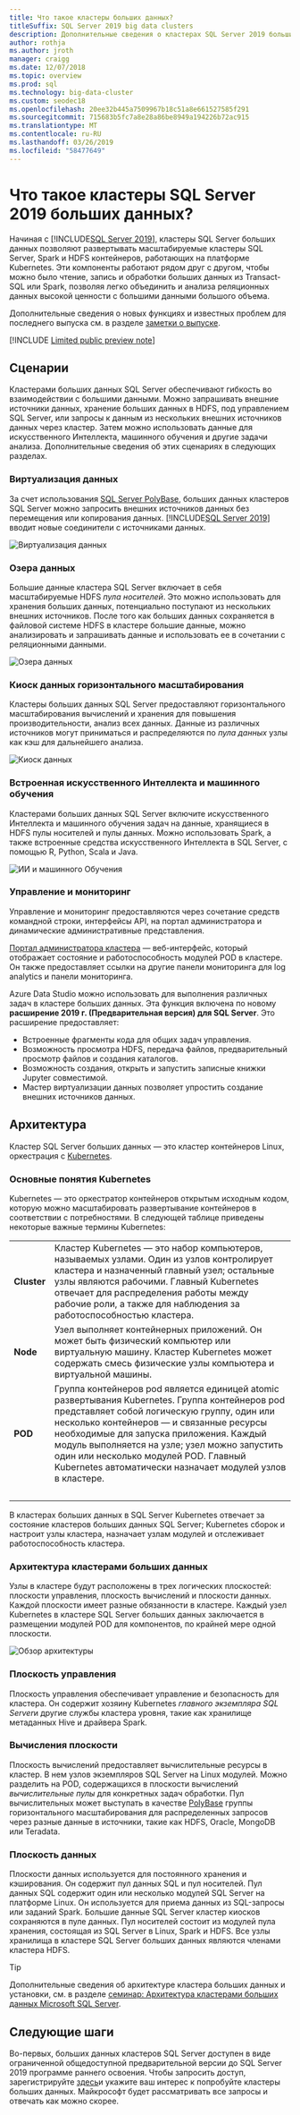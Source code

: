 ```yaml
---
title: Что такое кластеры больших данных?
titleSuffix: SQL Server 2019 big data clusters
description: Дополнительные сведения о кластерах SQL Server 2019 больших данных (Предварительная версия), которые работают на платформе Kubernetes и обеспечивают масштабирование для реляционных и данные из HDFS.
author: rothja
ms.author: jroth
manager: craigg
ms.date: 12/07/2018
ms.topic: overview
ms.prod: sql
ms.technology: big-data-cluster
ms.custom: seodec18
ms.openlocfilehash: 20ee32b445a7509967b18c51a8e661527585f291
ms.sourcegitcommit: 715683b5fc7a8e28a86be8949a194226b72ac915
ms.translationtype: MT
ms.contentlocale: ru-RU
ms.lasthandoff: 03/26/2019
ms.locfileid: "58477649"
---
```

# <a name="what-are-sql-server-2019-big-data-clusters"></a>Что такое кластеры SQL Server 2019 больших данных?

Начиная с [!INCLUDE[SQL Server 2019](../includes/sssqlv15-md.md)], кластеры SQL Server больших данных позволяют развертывать масштабируемые кластеры SQL Server, Spark и HDFS контейнеров, работающих на платформе Kubernetes. Эти компоненты работают рядом друг с другом, чтобы можно было чтение, запись и обработки больших данных из Transact-SQL или Spark, позволяя легко объединить и анализа реляционных данных высокой ценности с большими данными большого объема.

Дополнительные сведения о новых функциях и известных проблем для последнего выпуска см. в разделе [заметки о выпуске](release-notes-big-data-cluster.md).

[!INCLUDE [Limited public preview note](../includes/big-data-cluster-preview-note.md)]

## <a name="scenarios"></a>Сценарии

Кластерами больших данных SQL Server обеспечивают гибкость во взаимодействии с большими данными. Можно запрашивать внешние источники данных, хранение больших данных в HDFS, под управлением SQL Server, или запросы к данным из нескольких внешних источников данных через кластер. Затем можно использовать данные для искусственного Интеллекта, машинного обучения и другие задачи анализа. Дополнительные сведения об этих сценариях в следующих разделах.

### <a name="data-virtualization"></a>Виртуализация данных

За счет использования [SQL Server PolyBase](../relational-databases/polybase/polybase-guide.md), больших данных кластеров SQL Server можно запросить внешних источников данных без перемещения или копирования данных. [!INCLUDE[SQL Server 2019](../includes/sssqlv15-md.md)] вводит новые соединители с источниками данных.

![Виртуализация данных](media/big-data-cluster-overview/data-virtualization.png)

### <a name="data-lake"></a>Озера данных

Большие данные кластера SQL Server включает в себя масштабируемые HDFS *пула носителей*. Это можно использовать для хранения больших данных, потенциально поступают из нескольких внешних источников. После того как больших данных сохраняется в файловой системе HDFS в кластере большие данные, можно анализировать и запрашивать данные и использовать ее в сочетании с реляционными данными.

![Озера данных](media/big-data-cluster-overview/data-lake.png)

### <a name="scale-out-data-mart"></a>Киоск данных горизонтального масштабирования

Кластеры больших данных SQL Server предоставляют горизонтального масштабирования вычислений и хранения для повышения производительности, анализ всех данных. Данные из различных источников могут приниматься и распределяются по *пула данных* узлы как кэш для дальнейшего анализа.

![Киоск данных](media/big-data-cluster-overview/data-mart.png)

### <a name="integrated-ai-and-machine-learning"></a>Встроенная искусственного Интеллекта и машинного обучения

Кластерами больших данных SQL Server включите искусственного Интеллекта и машинного обучения задач на данные, хранящиеся в HDFS пулы носителей и пулы данных. Можно использовать Spark, а также встроенные средства искусственного Интеллекта в SQL Server, с помощью R, Python, Scala и Java.

![ИИ и машинного Обучения](media/big-data-cluster-overview/ai-ml-spark.png)

### <a name="management-and-monitoring"></a>Управление и мониторинг

Управление и мониторинг предоставляются через сочетание средств командной строки, интерфейсы API, на портал администратора и динамические административные представления.

[Портал администратора кластера](cluster-admin-portal.md) — веб-интерфейс, который отображает состояние и работоспособность модулей POD в кластере. Он также предоставляет ссылки на другие панели мониторинга для log analytics и панели мониторинга.

Azure Data Studio можно использовать для выполнения различных задач в кластере больших данных. Эта функция включена по новому **расширение 2019 г. (Предварительная версия) для SQL Server**. Это расширение предоставляет:

- Встроенные фрагменты кода для общих задач управления.
- Возможность просмотра HDFS, передача файлов, предварительный просмотр файлов и создания каталогов.
- Возможность создания, открыть и запустить записные книжки Jupyter совместимой.
- Мастер виртуализации данных позволяет упростить создание внешних источников данных.

## <a id="architecture"></a> Архитектура

Кластер SQL Server больших данных — это кластер контейнеров Linux, оркестрация с [Kubernetes](https://kubernetes.io/docs/concepts/).

### <a name="kubernetes-concepts"></a>Основные понятия Kubernetes

Kubernetes — это оркестратор контейнеров открытым исходным кодом, которую можно масштабировать развертывание контейнеров в соответствии с потребностями. В следующей таблице приведены некоторые важные термины Kubernetes:

|||
|:--|:--|
| **Cluster** | Кластер Kubernetes — это набор компьютеров, называемых узлами. Один из узлов контролирует кластера и назначенный главный узел; остальные узлы являются рабочими. Главный Kubernetes отвечает для распределения работы между рабочие роли, а также для наблюдения за работоспособностью кластера. |
| **Node** | Узел выполняет контейнерных приложений. Он может быть физический компьютер или виртуальную машину. Кластер Kubernetes может содержать смесь физические узлы компьютера и виртуальной машины. |
| **POD** | Группа контейнеров pod является единицей atomic развертывания Kubernetes. Группа контейнеров pod представляет собой логическую группу, один или несколько контейнеров — и связанные ресурсы необходимые для запуска приложения. Каждый модуль выполняется на узле; узел можно запустить один или несколько модулей POD. Главный Kubernetes автоматически назначает модулей узлов в кластере. |
| &nbsp; ||

В кластерах больших данных в SQL Server Kubernetes отвечает за состояние кластеров больших данных SQL Server; Kubernetes сборок и настроит узлы кластера, назначает узлам модулей и отслеживает работоспособность кластера.

### <a name="big-data-clusters-architecture"></a>Архитектура кластерами больших данных

Узлы в кластере будут расположены в трех логических плоскостей: плоскости управления, плоскость вычислений и плоскости данных. Каждой плоскости имеет разные обязанности в кластере. Каждый узел Kubernetes в кластере SQL Server больших данных заключается в размещении модулей POD для компонентов, по крайней мере одной плоскости.

![Обзор архитектуры](media/big-data-cluster-overview/architecture-diagram-planes.png)

### <a id="controlplane"></a> Плоскость управления

Плоскость управления обеспечивает управление и безопасность для кластера. Он содержит хозяину Kubernetes *главного экземпляра SQL Server*и другие службы кластера уровня, такие как хранилище метаданных Hive и драйвера Spark.

### <a id="computeplane"></a> Вычисления плоскости

Плоскость вычислений предоставляет вычислительные ресурсы в кластер. В нем узлов экземпляров SQL Server на Linux модулей. Можно разделить на POD, содержащихся в плоскости вычислений *вычислительные пулы* для конкретных задач обработки. Пул вычислительных может выступать в качестве [PolyBase](../relational-databases/polybase/polybase-guide.md) группы горизонтального масштабирования для распределенных запросов через разные данные в источники, такие как HDFS, Oracle, MongoDB или Teradata.

### <a id="dataplane"></a> Плоскость данных

Плоскости данных используется для постоянного хранения и кэширования. Он содержит пул данных SQL и пул носителей.  Пул данных SQL содержит один или несколько модулей SQL Server на платформе Linux. Он используется для приема данных из SQL-запросы или заданий Spark. Большие данные SQL Server кластер киосков сохраняются в пуле данных. Пул носителей состоит из модулей пула хранения, состоящая из SQL Server в Linux, Spark и HDFS. Все узлы хранилища в кластере SQL Server больших данных являются членами кластера HDFS.

> [!TIP]
> Дополнительные сведения об архитектуре кластера больших данных и установки, см. в разделе [семинар: Архитектура кластерами больших данных Microsoft SQL Server](https://github.com/Microsoft/sqlworkshops/tree/master/sqlserver2019bigdataclusters).

## <a name="next-steps"></a>Следующие шаги

Во-первых, больших данных кластеров SQL Server доступен в виде ограниченной общедоступной предварительной версии до SQL Server 2019 программе раннего освоения. Чтобы запросить доступ, зарегистрируйте [здесь](https://aka.ms/eapsignup)и укажите ваш интерес к попробуйте кластеры больших данных. Майкрософт будет рассматривать все запросы и отвечать как можно скорее.
